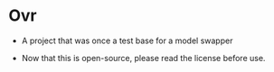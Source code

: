 # Ovr
* A project that was once a test base for a model swapper
- Now that this is open-source, please read the license before use.
